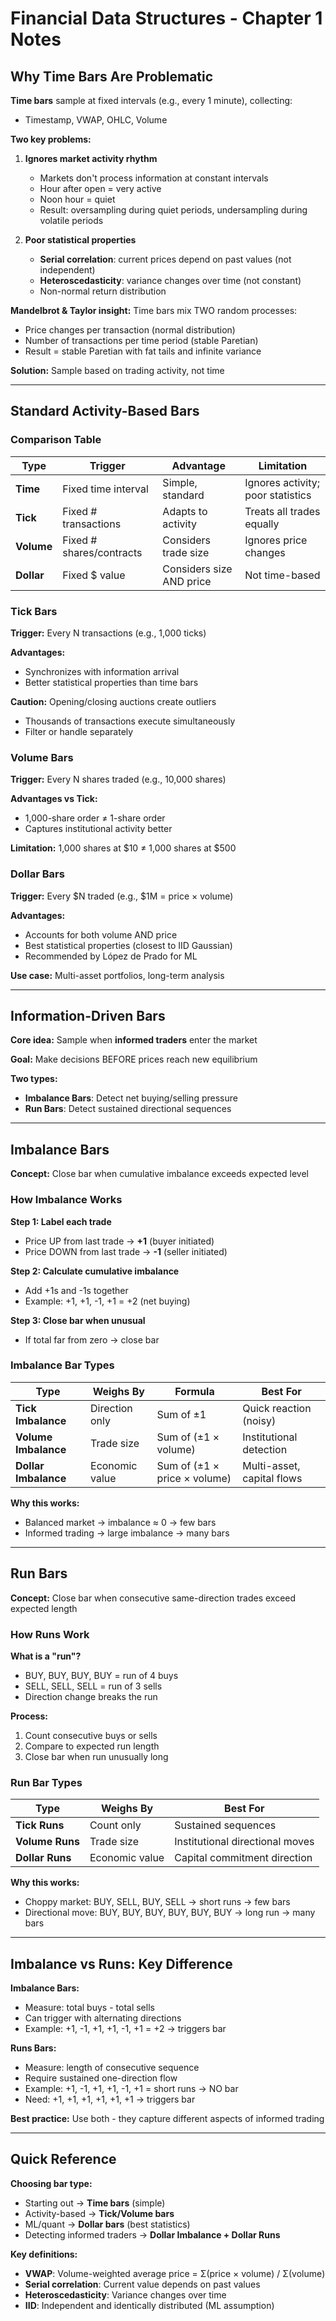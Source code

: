 # Financial Data Structures - Chapter 1 Notes

## Why Time Bars Are Problematic

**Time bars** sample at fixed intervals (e.g., every 1 minute), collecting:
- Timestamp, VWAP, OHLC, Volume

**Two key problems:**

1. **Ignores market activity rhythm**
   - Markets don't process information at constant intervals
   - Hour after open = very active
   - Noon hour = quiet
   - Result: oversampling during quiet periods, undersampling during volatile periods

2. **Poor statistical properties**
   - **Serial correlation**: current prices depend on past values (not independent)
   - **Heteroscedasticity**: variance changes over time (not constant)
   - Non-normal return distribution

**Mandelbrot & Taylor insight:**
Time bars mix TWO random processes:
- Price changes per transaction (normal distribution)
- Number of transactions per time period (stable Paretian)
- Result = stable Paretian with fat tails and infinite variance

**Solution:** Sample based on trading activity, not time

---

## Standard Activity-Based Bars

### Comparison Table

| Type | Trigger | Advantage | Limitation |
|------|---------|-----------|------------|
| **Time** | Fixed time interval | Simple, standard | Ignores activity; poor statistics |
| **Tick** | Fixed # transactions | Adapts to activity | Treats all trades equally |
| **Volume** | Fixed # shares/contracts | Considers trade size | Ignores price changes |
| **Dollar** | Fixed $ value | Considers size AND price | Not time-based |

### Tick Bars

**Trigger:** Every N transactions (e.g., 1,000 ticks)

**Advantages:**
- Synchronizes with information arrival
- Better statistical properties than time bars

**Caution:** Opening/closing auctions create outliers
- Thousands of transactions execute simultaneously
- Filter or handle separately

### Volume Bars

**Trigger:** Every N shares traded (e.g., 10,000 shares)

**Advantages vs Tick:**
- 1,000-share order ≠ 1-share order
- Captures institutional activity better

**Limitation:** 1,000 shares at $10 ≠ 1,000 shares at $500

### Dollar Bars

**Trigger:** Every $N traded (e.g., $1M = price × volume)

**Advantages:**
- Accounts for both volume AND price
- Best statistical properties (closest to IID Gaussian)
- Recommended by López de Prado for ML

**Use case:** Multi-asset portfolios, long-term analysis

---

## Information-Driven Bars

**Core idea:** Sample when **informed traders** enter the market

**Goal:** Make decisions BEFORE prices reach new equilibrium

**Two types:**
- **Imbalance Bars**: Detect net buying/selling pressure
- **Run Bars**: Detect sustained directional sequences

---

## Imbalance Bars

**Concept:** Close bar when cumulative imbalance exceeds expected level

### How Imbalance Works

**Step 1: Label each trade**
- Price UP from last trade → **+1** (buyer initiated)
- Price DOWN from last trade → **-1** (seller initiated)

**Step 2: Calculate cumulative imbalance**
- Add +1s and -1s together
- Example: +1, +1, -1, +1 = +2 (net buying)

**Step 3: Close bar when unusual**
- If total far from zero → close bar

### Imbalance Bar Types

| Type | Weighs By | Formula | Best For |
|------|-----------|---------|----------|
| **Tick Imbalance** | Direction only | Sum of ±1 | Quick reaction (noisy) |
| **Volume Imbalance** | Trade size | Sum of (±1 × volume) | Institutional detection |
| **Dollar Imbalance** | Economic value | Sum of (±1 × price × volume) | Multi-asset, capital flows |

**Why this works:**
- Balanced market → imbalance ≈ 0 → few bars
- Informed trading → large imbalance → many bars

---

## Run Bars

**Concept:** Close bar when consecutive same-direction trades exceed expected length

### How Runs Work

**What is a "run"?**
- BUY, BUY, BUY, BUY = run of 4 buys
- SELL, SELL, SELL = run of 3 sells
- Direction change breaks the run

**Process:**
1. Count consecutive buys or sells
2. Compare to expected run length
3. Close bar when run unusually long

### Run Bar Types

| Type | Weighs By | Best For |
|------|-----------|----------|
| **Tick Runs** | Count only | Sustained sequences |
| **Volume Runs** | Trade size | Institutional directional moves |
| **Dollar Runs** | Economic value | Capital commitment direction |

**Why this works:**
- Choppy market: BUY, SELL, BUY, SELL → short runs → few bars
- Directional move: BUY, BUY, BUY, BUY, BUY, BUY → long run → many bars

---

## Imbalance vs Runs: Key Difference

**Imbalance Bars:**
- Measure: total buys - total sells
- Can trigger with alternating directions
- Example: +1, -1, +1, +1, -1, +1 = +2 → triggers bar

**Runs Bars:**
- Measure: length of consecutive sequence
- Require sustained one-direction flow
- Example: +1, -1, +1, +1, -1, +1 = short runs → NO bar
- Need: +1, +1, +1, +1, +1, +1 → triggers bar

**Best practice:** Use both - they capture different aspects of informed trading

---

## Quick Reference

**Choosing bar type:**
- Starting out → **Time bars** (simple)
- Activity-based → **Tick/Volume bars**
- ML/quant → **Dollar bars** (best statistics)
- Detecting informed traders → **Dollar Imbalance + Dollar Runs**

**Key definitions:**
- **VWAP**: Volume-weighted average price = Σ(price × volume) / Σ(volume)
- **Serial correlation**: Current value depends on past values
- **Heteroscedasticity**: Variance changes over time
- **IID**: Independent and identically distributed (ML assumption)
